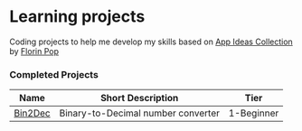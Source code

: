 # Learning projects

Coding projects to help me develop my skills based on [App Ideas Collection](https://github.com/florinpop17/app-ideas) by [Florin Pop](https://github.com/florinpop17)

### Completed Projects

| Name                                    | Short Description                  | Tier       |
| --------------------------------------- | ---------------------------------- | ---------- |
| [Bin2Dec](./projects/bin2dec/README.md) | Binary-to-Decimal number converter | 1-Beginner |

